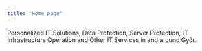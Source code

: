 ```yaml
---
title: "Home page"
---
```


Personalized IT Solutions, Data Protection, Server Protection, IT Infrastructure Operation and Other IT Services in and around Győr.

<!-- System administrator service and Cybersecurity for small and medium-sized businesses in and around Győr. -->

<!-- Providing System Administration and Cybersecurity services for small and medium-sized companies.

System Administrator, Ethical Hacker, Go Developer

Customized and Cost-Effective System Administrator Service for your business in Győr and its surroundings.

Providing IT System Administrator services for small and medium-sized enterprises.

Informatics & System Administrator Services.

IT system operation and system administrator services for small and medium-sized businesses operating in Győr and its catchment area, as well as organizations and municipalities.

Providing comprehensive and company-customizable IT services, well-functioning and cost-effective IT background.

System administrator service, system operation for small and medium-sized companies in and around Győr.

Secure and Efficient IT solutions tailored to your needs for small and medium-sized businesses. -->
